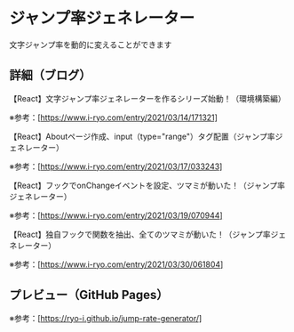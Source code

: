 # ジャンプ率ジェネレーター

文字ジャンプ率を動的に変えることができます


## 詳細（ブログ）

【React】文字ジャンプ率ジェネレーターを作るシリーズ始動！（環境構築編）

※参考：[https://www.i-ryo.com/entry/2021/03/14/171321]

【React】Aboutページ作成、input（type="range"）タグ配置（ジャンプ率ジェネレーター）

※参考：[https://www.i-ryo.com/entry/2021/03/17/033243]

【React】フックでonChangeイベントを設定、ツマミが動いた！（ジャンプ率ジェネレーター）

※参考：[https://www.i-ryo.com/entry/2021/03/19/070944]

【React】独自フックで関数を抽出、全てのツマミが動いた！（ジャンプ率ジェネレーター）

※参考：[https://www.i-ryo.com/entry/2021/03/30/061804]

## プレビュー（GitHub Pages）

※参考：[https://ryo-i.github.io/jump-rate-generator/]